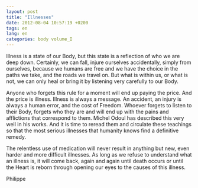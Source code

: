 ```yaml
---
layout: post
title: "Illnesses"
date: 2012-08-04 10:57:19 +0200
tags: en
lang: en
categories: body volume_I
---
```

Illness is a state of our Body, but this state is a reflection of who we are deep down. Certainly, we can fall, injure ourselves accidentally, simply from ourselves, because we humans are free and we have the choice in the paths we take, and the roads we travel on. But what is within us, or what is not, we can only heal or bring it by listening very carefully to our Body.

Anyone who forgets this rule for a moment will end up paying the price. And the price is illness. Illness is always a message. An accident, an injury is always a human error, and the cost of Freedom. Whoever forgets to listen to their Body, forgets who they are and will end up with the pains and afflictions that correspond to them. Michel Odoul has described this very well in his works. And it is time to reread them and circulate these teachings so that the most serious illnesses that humanity knows find a definitive remedy.

The relentless use of medication will never result in anything but new, even harder and more difficult illnesses. As long as we refuse to understand what an illness is, it will come back, again and again until death occurs or until the Heart is reborn through opening our eyes to the causes of this illness.

Philippe

<!-- This work is licensed under a Creative Commons Attribution-NonCommercial 4.0 International License. -->